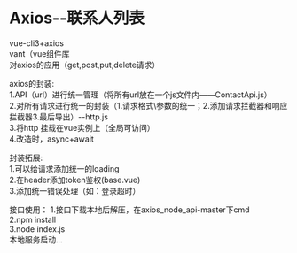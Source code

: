 # Axios--联系人列表

vue-cli3+axios\
vant（vue组件库\
对axios的应用（get,post,put,delete请求）

axios的封装:\
    1.API（url）进行统一管理（将所有url放在一个js文件内——ContactApi.js）\
    2.对所有请求进行统一的封装（1.请求格式\参数的统一；2.添加请求拦截器和响应拦截器3.最后导出）--http.js\
    3.将http 挂载在vue实例上（全局可访问）\
    4.改造时，async+await
    
封装拓展:\
    1.可以给请求添加统一的loading\
    2.在header添加token鉴权(base.vue)\
    3.添加统一错误处理（如：登录超时）

接口使用：
1.接口下载本地后解压，在axios_node_api-master下cmd\
2.npm install \
3.node index.js\
本地服务启动...

